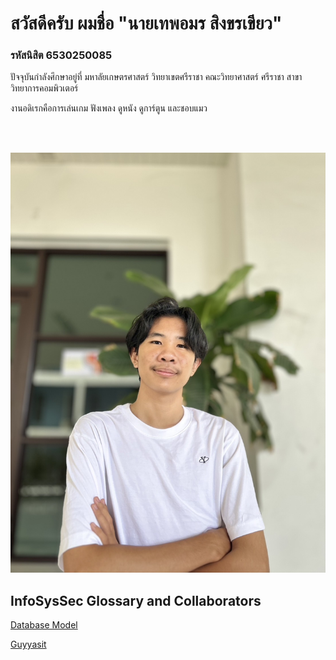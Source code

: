 <h1>สวัสดีครับ ผมชื่อ "นายเทพอมร สิงขรเขียว"</h1>

### รหัสนิสิต 6530250085



ปัจจุบันกำลังศึกษาอยู่ที่ มหาลัยเกษตรศาสตร์ วิทยาเขตศรีราชา คณะวิทยาศาสตร์ ศรีราชา สาขาวิทยาการคอมพิวเตอร์

งานอดิเรกคือการเล่นเกม ฟังเพลง ดูหนัง ดูการ์ตูน และชอบแมว

<br><br>

![Alt text](IMG_0683.jpeg)

## InfoSysSec Glossary and Collaborators
[Database Model](database-model.md)

[Guyyasit](https://guyyasit336.github.io)
